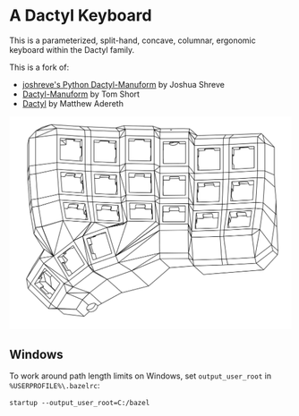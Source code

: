 # A Dactyl Keyboard

This is a parameterized, split-hand, concave, columnar, ergonomic keyboard within the Dactyl family.

This is a fork of:

- [joshreve's Python Dactyl-Manuform](https://github.com/joshreve/dactyl-keyboard) by Joshua Shreve
- [Dactyl-Manuform](https://github.com/tshort/dactyl-keyboard) by Tom Short
- [Dactyl](https://github.com/adereth/dactyl-keyboard) by Matthew Adereth

![dactyl](./resources/peterklein_dactyl.svg)

## Windows

To work around path length limits on Windows, set `output_user_root` in `%USERPROFILE%\.bazelrc`:

```
startup --output_user_root=C:/bazel
```
